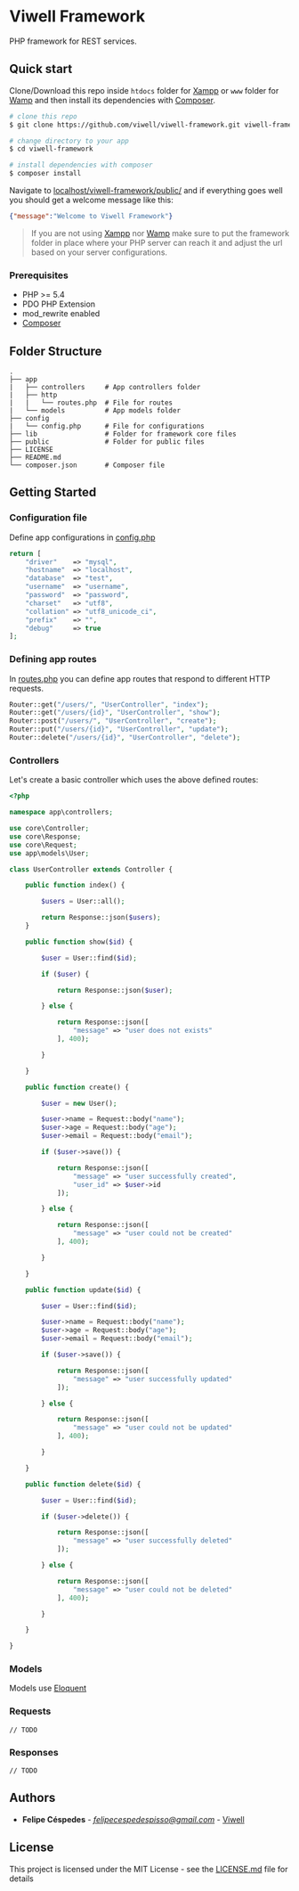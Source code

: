 # Viwell Framework

PHP framework for REST services.

## Quick start

Clone/Download this repo inside `htdocs` folder for [Xampp](https://www.apachefriends.org/index.html) or `www` folder for [Wamp](http://www.wampserver.com/en/) and then install its dependencies with [Composer](https://getcomposer.org/).

```bash
# clone this repo
$ git clone https://github.com/viwell/viwell-framework.git viwell-framework

# change directory to your app
$ cd viwell-framework

# install dependencies with composer
$ composer install
```

Navigate to [localhost/viwell-framework/public/](http://localhost/viwell-framework/public/) and if everything goes well you should get a welcome message like this:

```json
{"message":"Welcome to Viwell Framework"}
```

> If you are not using [Xampp](https://www.apachefriends.org/index.html) nor [Wamp](http://www.wampserver.com/en/) make sure to put the framework folder in place where your PHP server can reach it and adjust the url based on your server configurations.

### Prerequisites

* PHP >= 5.4
* PDO PHP Extension
* mod_rewrite enabled
* [Composer](https://getcomposer.org/)

## Folder Structure

	.
	├── app
	|   ├── controllers     # App controllers folder
	|	├── http
	|	|	└── routes.php  # File for routes
	|	└── models          # App models folder
    ├── config
	|	└── config.php      # File for configurations
    ├── lib                 # Folder for framework core files
    ├── public              # Folder for public files
    ├── LICENSE
    ├── README.md
	└── composer.json       # Composer file
	
## Getting Started

### Configuration file

Define app configurations in [config.php](config/config.php)

```PHP
return [
	"driver"	=> "mysql",
	"hostname"	=> "localhost",
	"database"	=> "test",
	"username"	=> "username",
	"password"	=> "password",
	"charset"	=> "utf8",
	"collation"	=> "utf8_unicode_ci",
	"prefix"	=> "",
	"debug"		=> true
];
```

### Defining app routes

In [routes.php](app/http/routes.php) you can define app routes that respond to different HTTP requests.

```PHP
Router::get("/users/", "UserController", "index");
Router::get("/users/{id}", "UserController", "show");
Router::post("/users/", "UserController", "create");
Router::put("/users/{id}", "UserController", "update");
Router::delete("/users/{id}", "UserController", "delete");
```

### Controllers

Let's create a basic controller which uses the above defined routes:

```PHP
<?php

namespace app\controllers;

use core\Controller;
use core\Response;
use core\Request;
use app\models\User;

class UserController extends Controller {

	public function index() {

		$users = User::all();

		return Response::json($users);
	}

	public function show($id) {

		$user = User::find($id);

		if ($user) {

			return Response::json($user);

		} else {

			return Response::json([
				"message" => "user does not exists"
			], 400);

		}

	}

	public function create() {

		$user = new User();

		$user->name = Request::body("name");
		$user->age = Request::body("age");
		$user->email = Request::body("email");

		if ($user->save()) {

			return Response::json([
				"message" => "user successfully created",
				"user_id" => $user->id
			]);

		} else {

			return Response::json([
				"message" => "user could not be created"
			], 400);

		}

	}

	public function update($id) {

		$user = User::find($id);

		$user->name = Request::body("name");
		$user->age = Request::body("age");
		$user->email = Request::body("email");

		if ($user->save()) {

			return Response::json([
				"message" => "user successfully updated"
			]);

		} else {

			return Response::json([
				"message" => "user could not be updated"
			], 400);

		}

	}

	public function delete($id) {

		$user = User::find($id);

		if ($user->delete()) {

			return Response::json([
				"message" => "user successfully deleted"
			]);

		} else {

			return Response::json([
				"message" => "user could not be deleted"
			], 400);

		}

	}

}
```

### Models

Models use [Eloquent](https://laravel.com/docs/5.2/eloquent)

### Requests

`// TODO`

### Responses

`// TODO`

## Authors

* **Felipe Céspedes** - *felipecespedespisso@gmail.com* - [Viwell](https://github.com/viwell)

## License

This project is licensed under the MIT License - see the [LICENSE.md](LICENSE) file for details
